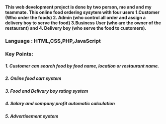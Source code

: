 #### This web development project is done by two person, me and and my teammate. This online food ordering sysytem with four users 1.Customer (Who order the foods) 2. Admin (who control all order and assign a delivery boy to serve the food) 3.Business User (who are the owner of the restaurant) and 4. Delivery boy (who serve the food to customers).
### Language : HTML,CSS,PHP,JavaScript
### Key Points:
##### 1. Customer can search food by food name, location or restaurant name.
##### 2. Online food cart system
##### 3. Food and Delivary boy rating system
##### 4. Salary and company profit automatic calculation
##### 5. Advertisement system 
